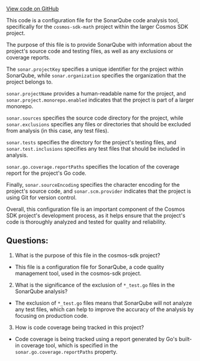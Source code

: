 [View code on GitHub](https://github.com/cosmos/cosmos-sdk.git/math/sonar-project.properties)

This code is a configuration file for the SonarQube code analysis tool, specifically for the `cosmos-sdk-math` project within the larger Cosmos SDK project. 

The purpose of this file is to provide SonarQube with information about the project's source code and testing files, as well as any exclusions or coverage reports. 

The `sonar.projectKey` specifies a unique identifier for the project within SonarQube, while `sonar.organization` specifies the organization that the project belongs to. 

`sonar.projectName` provides a human-readable name for the project, and `sonar.project.monorepo.enabled` indicates that the project is part of a larger monorepo. 

`sonar.sources` specifies the source code directory for the project, while `sonar.exclusions` specifies any files or directories that should be excluded from analysis (in this case, any test files). 

`sonar.tests` specifies the directory for the project's testing files, and `sonar.test.inclusions` specifies any test files that should be included in analysis. 

`sonar.go.coverage.reportPaths` specifies the location of the coverage report for the project's Go code. 

Finally, `sonar.sourceEncoding` specifies the character encoding for the project's source code, and `sonar.scm.provider` indicates that the project is using Git for version control. 

Overall, this configuration file is an important component of the Cosmos SDK project's development process, as it helps ensure that the project's code is thoroughly analyzed and tested for quality and reliability.
## Questions: 
 1. What is the purpose of this file in the cosmos-sdk project?
- This file is a configuration file for SonarQube, a code quality management tool, used in the cosmos-sdk project.

2. What is the significance of the exclusion of `*_test.go` files in the SonarQube analysis?
- The exclusion of `*_test.go` files means that SonarQube will not analyze any test files, which can help to improve the accuracy of the analysis by focusing on production code.

3. How is code coverage being tracked in this project?
- Code coverage is being tracked using a report generated by Go's built-in coverage tool, which is specified in the `sonar.go.coverage.reportPaths` property.